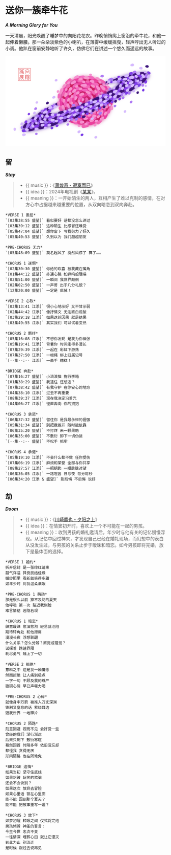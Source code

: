<!-- Created by 向阳花花农 (The Sunflorist) on 2024-11-22. -->
<!-- The Sunflorist's Shangri-La © 2024 by The Sunflorist is licensed under CC BY-NC-SA 4.0, all rights reserved. -->

# 送你一簇牵牛花

***A Morning Glory for You***

一天清晨，阳光唤醒了睡梦中的向阳花花农。昨晚悄悄爬上窗沿的牵牛花，和他一起伸着懒腰。那一朵朵淡紫色的小喇叭，在薄雾中缓缓摇曳，轻声哼出无人听过的小调。他趴在窗前安静地听了许久，仿佛它们在讲述一个悠久而遥远的故事。

<img src="../imgs/Saturn.png" alt="Saturn" class="bg-transparent align-center">

## 留

***Stay***

<!-- 广州 2024-09-17 -->

> - {{ music }}：《[萧煌奇 - 寂寞而已](https://music.163.com/song?id=2619098561)》
> - {{ idea }}：2024年电视剧《[某某](https://www.imdb.com/title/tt33098983)》。
> - {{ meaning }}：一开始陌生的两人，互相产生了难以克制的感情，在对方心中占据越来越重要的位置，从双向暗恋到双向奔赴。

```{line-block}
*VERSE 1 委屈*
`[03集38:55 盛望]` 看似要好 话都没怎么讲过
`[03集39:12 盛望]` 这种陌生 比感冒还难受
`[05集47:04 盛望]` 想你留下 亏我努力了好久
`[05集40:53 盛望]` 久到以为 我们超越朋友

*PRE-CHORUS 无力*
`[05集48:09 盛望]` 莫名起风了 戛然风停了 算了……

*CHORUS 1 迷惘*
`[02集30:30 盛望]` 你给的欢喜 被我藏在嘴角
`[01集44:12 盛望]` 扑通心跳 如蝉鸣般聒噪
`[03集51:00 盛望]` 一瞬间 我世界颠倒
`[02集02:50 盛望]` 一声哥 出于几分礼貌？
`[12集20:00 盛望]` 一定是 疯掉！

*VERSE 2 心软*
`[03集13:41 江添]` 很小心地示好 又不甘示弱
`[02集44:42 江添]` 像抒情文 无法直白说破
`[03集29:18 江添]` 如果这轮因果 就是结果
`[03集49:55 江添]` 其实我们 可以试着变熟

*CHORUS 2 羁绊*
`[05集16:08 江添]` 不想你发现 是我为你伸张
`[05集19:41 江添]` 背着你 时间走得多漫长
`[07集29:39 江添]` 一起在 彩虹下游荡
`[07集37:50 江添]` 一根绳 绑上归属记号
`[--集--:-- 江添]` 一牵手 糟糕！

*BRIDGE 奔赴*
`[07集16:27 盛望]` 小流浪猫 拖行李箱
`[01集38:29 盛望]` 我逮住 还想逃？
`[07集38:42 盛望]` 有我守护 在你安心的地方
`[04集38:10 江添]` 过去不再重要
`[08集39:37 江添]` 现在我决定沿着光
`[04集06:27 江添]` 径直奔向 你的拥抱

*CHORUS 3 承诺*
`[06集37:32 盛望]` 留住你 是我最永恒的倔强
`[05集31:34 盛望]` 别把我推开 随时能依靠
`[06集35:20 盛望]` 不打烊 来一颗果糖
`[06集35:00 盛望]` 不敷衍 卸下一切伪装
`[--集--:-- 盛望]` 不松手 抓牢

*CHORUS 4 承诺*
`[05集19:10 江添]` 不会什么都不做 任你受伤
`[07集06:19 江添]` 麻烦和荣誉 全部与你共享
`[08集27:57 江添]` 一把钥匙 一眼脉脉对望
`[06集36:05 江添]` 一路喧嚣 日与夜 每分每秒
`[06集34:20 江添 & 盛望]` 别后悔 不后悔 说好
```

## 劫

***Doom***

<!-- 广州 2024-09-25 -->

> - {{ music }}：《[川崎鹰也 - 夕阳之上](https://music.163.com/song?id=2603686865)》
> - {{ idea }}：在情窦初开时，喜欢上一个不可能在一起的男孩。
> - {{ meaning }}：收到男孩的婚礼邀请后，年少时与他有关的记忆慢慢浮现。从记忆中回过神来，才发现自己已经在婚礼现场，而幻想中的表白从没发生过，与男孩的关系止步于暧昧和暗恋。如今男孩即将完婚，放下是最体面的选择。

```{line-block}
*VERSE 1 婚约*
拆开信封 是一张绯红请柬
囍气洋溢 择良辰结佳缘
婚纱照里 看新郎笑得多甜
如年少时 对我温柔满眼

*PRE-CHORUS 1 萌动*
那是很久以前 猝不及防的夏天
他呼吸 第一次 贴近我侧脸
难言情结 若隐若现

*CHORUS 1 暗恋*
肆意暧昧 愈演愈烈 轻易就沦陷
期待转角处 和他擦肩
漫漫长夜 浮想联翩
什么关系？怎么分辨？直觉或错觉？
试探着 跨越界限
耗尽勇气 赌上了一切

*VERSE 2 拒绝*
意料之中 这是我一厢情愿
然而拒绝 让人痛到极点
一字一句 不顾及我的尊严
狼狈心情 早已声嘶力竭

*PRE-CHORUS 2 心碎*
就像身中万箭 被推入万丈深渊
锋利又窒息的话 萦绕耳边
毁我世界 一地碎片

*CHORUS 2 陌路*
刻意回避 视而不见 会好受一些
曾经的我们 渐行渐远
后来只剩下 敷衍寒暄
蓦然回首 时隔多年 依旧没忘却
都怪我 贪得无厌
形同陌路 也在所难免

*BRIDGE 追悔*
如果当初 坚守住底线
如果识破 玩笑的欺骗
还会不会诀别？
如果这次 放弃去冒险
如果心里话 锁在心里面
能不能 回到那个夏天？
能不能 把故事重写一遍？

*CHORUS 3 放下*
如梦初醒 转眼之间 仪式将完结
男孩倾诉 神圣的誓言：
今生今世 忠贞不变
一往情深 埋葬心田 就让它湮灭
到此为止 别流连
是时候 跟过去说再见
```
